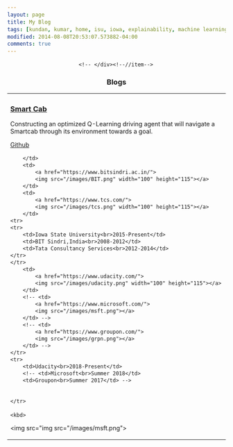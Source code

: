 ```yaml
---
layout: page
title: My Blog
tags: [kundan, kumar, home, isu, iowa, explainability, machine learning, ML, interpretability, artificial intelligence, AI, graduate]
modified: 2014-08-08T20:53:07.573882-04:00
comments: true
---
```

<!-- <div class="item row">
                               <a class="col-md-4 col-sm-4 col-xs-12" href="https://github.com/kundan7kumar/Machine_Learning/tree/master/Project/smartcab" target="_blank">
                               <img class="img-responsive project-image" src="/images/ISU.png" alt="project name" />
                               </a>
                               <div class="desc col-md-8 col-sm-8 col-xs-12">
                                   <h3 class="title"><a href="https://github.com/kundan7kumar/Machine_Learning/tree/master/Project/smartcab" target="_blank">Smart Cab</a></h3>
                                   <p>Constructing an optimized Q-Learning driving agent that will navigate a Smartcab through its environment towards a goal.</p>
                                   <p><a class="more-link" href="https://github.com/kundan7kumar/Machine_Learning/tree/master/Project/smartcab" target="_blank"><i class="fa fa-github"></i>Github</a></p>
                               <!-- </div><!--//desc-->                          
                           <!-- </div><!--//item--> 

<h3 align="center">Blogs</h3>
<table align="center" class='affl-pic'>
    <tr>
        <td>
        <h3 class="title"><a href="https://github.com/kundan7kumar/Machine_Learning/tree/master/Project/smartcab" target="_blank">Smart Cab</a></h3>
        <p>Constructing an optimized Q-Learning driving agent that will navigate a Smartcab through its environment towards a goal.</p>
        <p><a class="more-link" href="https://github.com/kundan7kumar/Machine_Learning/tree/master/Project/smartcab" target="_blank"><i class="fa fa-github"></i>Github</a></p>

        </td>
        <td>
            <a href="https://www.bitsindri.ac.in/">
            <img src="/images/BIT.png" width="100" height="115"></a>
        </td>
        <td>
            <a href="https://www.tcs.com/">
            <img src="/images/tcs.png" width="100" height="115"></a>
        </td>
    <tr>
    <tr>
        <td>Iowa State University<br>2015-Present</td>
        <td>BIT Sindri,India<br>2008-2012</td>
        <td>Tata Consultancy Services<br>2012-2014</td>
    </tr>
    </tr>
        <td>
            <a href="https://www.udacity.com/">
            <img src="/images/udacity.png" width="100" height="115"></a>
        </td>
        <!-- <td>
            <a href="https://www.microsoft.com/">
            <img src="/images/msft.png"></a>
        </td> -->
        <!-- <td>
            <a href="https://www.groupon.com/">
            <img src="/images/grpn.png"></a>
        </td> -->
    </tr>
    <tr>
        <td>Udacity<br>2018-Present</td>
        <!-- <td>Microsoft<br>Summer 2018</td>
        <td>Groupon<br>Summer 2017</td> -->


    </tr>

    <kbd>
  <img src="img src="/images/msft.png">
</kbd>
</table>
